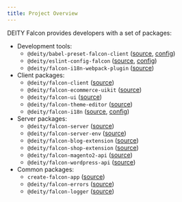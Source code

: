 ```yaml
---
title: Project Overview
---
```


DEITY Falcon provides developers with a set of packages:

- Development tools:
  - `@deity/babel-preset-falcon-client` ([source](https://github.com/deity-io/falcon/tree/master/packages/falcon-dev-tools/babel-preset-falcon-client), [config](/docs/falcon-client/configurations#babel))
  - `@deity/eslint-config-falcon` ([source](https://github.com/deity-io/falcon/tree/master/packages/falcon-dev-tools/eslint-config-falcon), [config](/docs/falcon-client/configurations#eslint))
  - `@deity/falcon-i18n-webpack-plugin` ([source](https://github.com/deity-io/falcon/tree/master/packages/falcon-dev-tools/falcon-i18n-webpack-plugin))
- Client packages:
  - `@deity/falcon-client` ([source](https://github.com/deity-io/falcon/tree/master/packages/falcon-client))
  - `@deity/falcon-ecommerce-uikit` ([source](https://github.com/deity-io/falcon/tree/master/packages/falcon-ecommerce-uikit))
  - `@deity/falcon-ui` ([source](https://github.com/deity-io/falcon/tree/master/packages/falcon-ui))
  - `@deity/falcon-theme-editor` ([source](https://github.com/deity-io/falcon/tree/master/packages/falcon-theme-editor))
  - `@deity/falcon-i18n` ([source](https://github.com/deity-io/falcon/tree/master/packages/falcon-i18n), [config](/docs/falcon-client/internationalization))
- Server packages:
  - `@deity/falcon-server` ([source](https://github.com/deity-io/falcon/tree/master/packages/falcon-server))
  - `@deity/falcon-server-env` ([source](https://github.com/deity-io/falcon/tree/master/packages/falcon-server-env))
  - `@deity/falcon-blog-extension` ([source](https://github.com/deity-io/falcon/tree/master/packages/falcon-blog-extension))
  - `@deity/falcon-shop-extension` ([source](https://github.com/deity-io/falcon/tree/master/packages/falcon-shop-extension))
  - `@deity/falcon-magento2-api` ([source](https://github.com/deity-io/falcon/tree/master/packages/falcon-magento2-api))
  - `@deity/falcon-wordpress-api` ([source](https://github.com/deity-io/falcon/tree/master/packages/falcon-wordpress-api))
- Common packages:
  - `create-falcon-app` ([source](https://github.com/deity-io/falcon/tree/master/packages/create-falcon-app))
  - `@deity/falcon-errors` ([source](https://github.com/deity-io/falcon/tree/master/packages/falcon-errors))
  - `@deity/falcon-logger` ([source](https://github.com/deity-io/falcon/tree/master/packages/falcon-logger))
